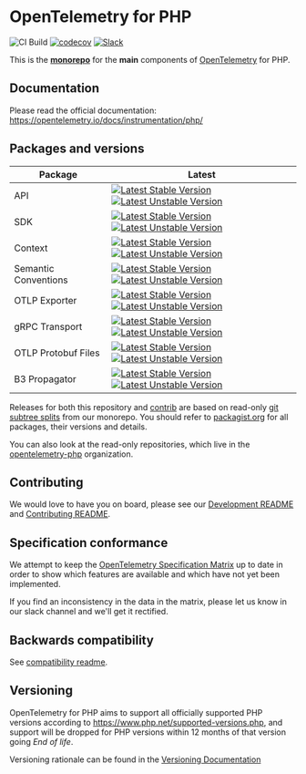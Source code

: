 # OpenTelemetry for PHP

![CI Build](https://github.com/open-telemetry/opentelemetry-php/workflows/PHP%20QA/badge.svg)
[![codecov](https://codecov.io/gh/open-telemetry/opentelemetry-php/branch/master/graph/badge.svg)](https://codecov.io/gh/open-telemetry/opentelemetry-php)
[![Slack](https://img.shields.io/badge/slack-@cncf/otel--php-brightgreen.svg?logo=slack)](https://cloud-native.slack.com/archives/D03FAB6GN0K)

This is the **[monorepo](https://en.wikipedia.org/wiki/Monorepo)** for the **main** components of [OpenTelemetry](https://opentelemetry.io/) for PHP.

## Documentation

Please read the official documentation: https://opentelemetry.io/docs/instrumentation/php/

## Packages and versions

| Package              | Latest                                                                                                                                                                                                                                                                                                                                                  |
|----------------------|---------------------------------------------------------------------------------------------------------------------------------------------------------------------------------------------------------------------------------------------------------------------------------------------------------------------------------------------------------|
| API                  | [![Latest Stable Version](https://poser.pugx.org/open-telemetry/api/v/stable)](https://packagist.org/packages/open-telemetry/api/) [![Latest Unstable Version](https://poser.pugx.org/open-telemetry/api/v/unstable)](https://packagist.org/packages/open-telemetry/api/)                                                                                 |
| SDK                  | [![Latest Stable Version](https://poser.pugx.org/open-telemetry/sdk/v/stable)](https://packagist.org/packages/open-telemetry/sdk/) [![Latest Unstable Version](https://poser.pugx.org/open-telemetry/sdk/v/unstable)](https://packagist.org/packages/open-telemetry/sdk/)                                                                                 |
| Context              | [![Latest Stable Version](https://poser.pugx.org/open-telemetry/context/v/stable)](https://packagist.org/packages/open-telemetry/context/) [![Latest Unstable Version](https://poser.pugx.org/open-telemetry/context/v/unstable)](https://packagist.org/packages/open-telemetry/context/)                                                                 |
| Semantic Conventions | [![Latest Stable Version](https://poser.pugx.org/open-telemetry/sem-conv/v/stable)](https://packagist.org/packages/open-telemetry/sem-conv/) [![Latest Unstable Version](https://poser.pugx.org/open-telemetry/sem-conv/v/unstable)](https://packagist.org/packages/open-telemetry/sem-conv/)                                                             |
| OTLP Exporter        | [![Latest Stable Version](https://poser.pugx.org/open-telemetry/exporter-otlp/v/stable)](https://packagist.org/packages/open-telemetry/exporter-otlp/) [![Latest Unstable Version](https://poser.pugx.org/open-telemetry/exporter-otlp/v/unstable)](https://packagist.org/packages/open-telemetry/exporter-otlp/)                                         |
| gRPC Transport       | [![Latest Stable Version](https://poser.pugx.org/open-telemetry/transport-grpc/v/stable)](https://packagist.org/packages/open-telemetry/transport-grpc/) [![Latest Unstable Version](https://poser.pugx.org/open-telemetry/transport-grpc/v/unstable)](https://packagist.org/packages/open-telemetry/transport-grpc/)                                     |
| OTLP Protobuf Files  | [![Latest Stable Version](https://poser.pugx.org/open-telemetry/gen-otlp-protobuf/v/stable)](https://packagist.org/packages/open-telemetry/gen-otlp-protobuf/) [![Latest Unstable Version](https://poser.pugx.org/open-telemetry/gen-otlp-protobuf/v/unstable)](https://packagist.org/packages/open-telemetry/gen-otlp-protobuf/)                         |
| B3 Propagator        | [![Latest Stable Version](https://poser.pugx.org/open-telemetry/extension-propagator-b3/v/stable)](https://packagist.org/packages/open-telemetry/extension-propagator-b3/) [![Latest Unstable Version](https://poser.pugx.org/open-telemetry/extension-propagator-b3/v/unstable)](https://packagist.org/packages/open-telemetry/extension-propagator-b3/) |

Releases for both this repository and [contrib](https://github.com/open-telemetry/opentelemetry-php-contrib) are
based on read-only [git subtree splits](https://github.com/splitsh/lite) from our monorepo. You should refer to
[packagist.org](https://packagist.org/packages/open-telemetry/) for all packages, their versions and details.

You can also look at the read-only repositories, which live in the
[opentelemetry-php](https://github.com/opentelemetry-php) organization.

## Contributing

We would love to have you on board, please see our [Development README](./DEVELOPMENT.md) and [Contributing README](./CONTRIBUTING.md).

## Specification conformance

We attempt to keep the [OpenTelemetry Specification Matrix](https://github.com/open-telemetry/opentelemetry-specification/blob/master/spec-compliance-matrix.md) up to date in order to show which features are available and which have not yet been implemented.

If you find an inconsistency in the data in the matrix, please let us know in our slack channel and we'll get it rectified.

## Backwards compatibility

See [compatibility readme](src/SDK/Common/Dev/Compatibility/README.md).

## Versioning

OpenTelemetry for PHP aims to support all officially supported PHP versions according to https://www.php.net/supported-versions.php, and
support will be dropped for PHP versions within 12 months of that version going _End of life_.

Versioning rationale can be found in the [Versioning Documentation](/docs/versioning.md)

